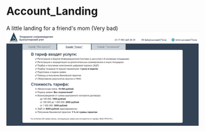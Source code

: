 # Account_Landing

A little landing for a friend's mom (Very bad)
![](https://github.com/Lacryael/Account_Landing/blob/master/Landing1.png)
